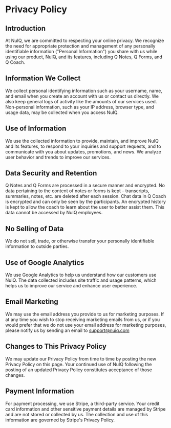 # Privacy Policy

## Introduction

At NuIQ, we are committed to respecting your online privacy. We recognize the need for appropriate protection and management of any personally identifiable information ("Personal Information") you share with us while using our product, NuIQ, and its features, including Q Notes, Q Forms, and Q Coach.

## Information We Collect

We collect personal identifying information such as your username, name, and email when you create an account with us or contact us directly. We also keep general logs of activity like the amounts of our services used. Non-personal information, such as your IP address, browser type, and usage data, may be collected when you access NuIQ.

## Use of Information

We use the collected information to provide, maintain, and improve NuIQ and its features, to respond to your inquiries and support requests, and to communicate with you about updates, promotions, and news. We analyze user behavior and trends to improve our services.

## Data Security and Retention

Q Notes and Q Forms are processed in a secure manner and encrypted. No data pertaining to the content of notes or forms is kept - transcripts, summaries, notes, etc. are deleted after each session. Chat data in Q Coach is encrypted and can only be seen by the participants. An encrypted history is kept to allow the coach to learn about the user to better assist them. This data cannot be accessed by NuIQ employees.

## No Selling of Data

We do not sell, trade, or otherwise transfer your personally identifiable information to outside parties.

## Use of Google Analytics

We use Google Analytics to help us understand how our customers use NuIQ. The data collected includes site traffic and usage patterns, which helps us to improve our service and enhance user experience.

## Email Marketing

We may use the email address you provide to us for marketing purposes. If at any time you wish to stop receiving marketing emails from us, or if you would prefer that we do not use your email address for marketing purposes, please notify us by sending an email to support@nuiq.com

## Changes to This Privacy Policy

We may update our Privacy Policy from time to time by posting the new Privacy Policy on this page. Your continued use of NuIQ following the posting of an updated Privacy Policy constitutes acceptance of those changes.

## Payment Information

For payment processing, we use Stripe, a third-party service. Your credit card information and other sensitive payment details are managed by Stripe and are not stored or collected by us. The collection and use of this information are governed by Stripe's Privacy Policy.
